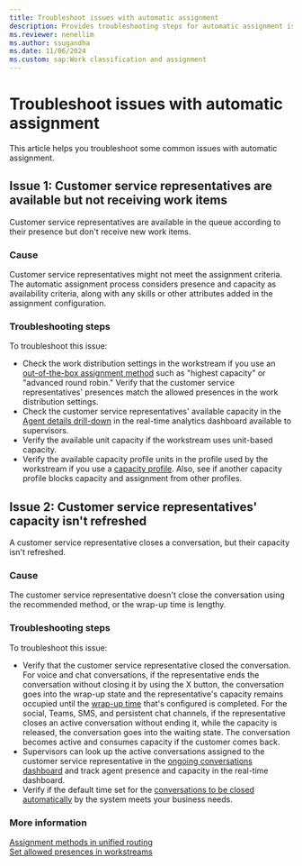 ```yaml
---
title: Troubleshoot issues with automatic assignment
description: Provides troubleshooting steps for automatic assignment issues in Microsoft Dynamics 365 Customer Service.
ms.reviewer: nenellim
ms.author: ssugandha
ms.date: 11/06/2024
ms.custom: sap:Work classification and assignment
---
```

# Troubleshoot issues with automatic assignment

This article helps you troubleshoot some common issues with automatic assignment.

## Issue 1: Customer service representatives are available but not receiving work items

Customer service representatives are available in the queue according to their presence but don't receive new work items.

### Cause

Customer service representatives might not meet the assignment criteria. The automatic assignment process considers presence and capacity as availability criteria, along with any skills or other attributes added in the assignment configuration.

### Troubleshooting steps

To troubleshoot this issue:

- Check the work distribution settings in the workstream if you use an [out-of-the-box assignment method](/dynamics365/customer-service/administer/assignment-methods#types-of-assignment-methods) such as "highest capacity" or "advanced round robin." Verify that the customer service representatives' presences match the allowed presences in the work distribution settings.
- Check the customer service representatives' available capacity in the [Agent details drill-down](/dynamics365/customer-service/use/realtime-agents-analytics#agent-details-drill-down) in the real-time analytics dashboard available to supervisors.
- Verify the available unit capacity if the workstream uses unit-based capacity.
- Verify the available capacity profile units in the profile used by the workstream if you use a [capacity profile](/dynamics365/customer-service/administer/capacity-profiles). Also, see if another capacity profile blocks capacity and assignment from other profiles.

## Issue 2: Customer service representatives' capacity isn't refreshed

A customer service representative closes a conversation, but their capacity isn't refreshed.

### Cause

The customer service representative doesn't close the conversation using the recommended method, or the wrap-up time is lengthy.

### Troubleshooting steps

To troubleshoot this issue:

- Verify that the customer service representative closed the conversation. For voice and chat conversations, if the representative ends the conversation without closing it by using the X button, the conversation goes into the wrap-up state and the representative's capacity remains occupied until the [wrap-up time](/dynamics365/customer-service/administer/create-workstreams#configure-work-distribution) that's configured is completed. For the social, Teams, SMS, and persistent chat channels, if the representative closes an active conversation without ending it, while the capacity is released, the conversation goes into the waiting state. The conversation becomes active and consumes capacity if the customer comes back. 
- Supervisors can look up the active conversations assigned to the customer service representative in the [ongoing conversations dashboard](/dynamics365/customer-service/use/realtime-ongoing) and track agent presence and capacity in the real-time dashboard.
- Verify if the default time set for the [conversations to be closed automatically](/dynamics365/customer-service/administer/auto-close-conversation-powerapps) by the system meets your business needs. 

### More information

[Assignment methods in unified routing](/dynamics365/customer-service/administer/assignment-methods)  
[Set allowed presences in workstreams](/dynamics365/customer-service/administer/create-workstreams#configure-work-distribution)  